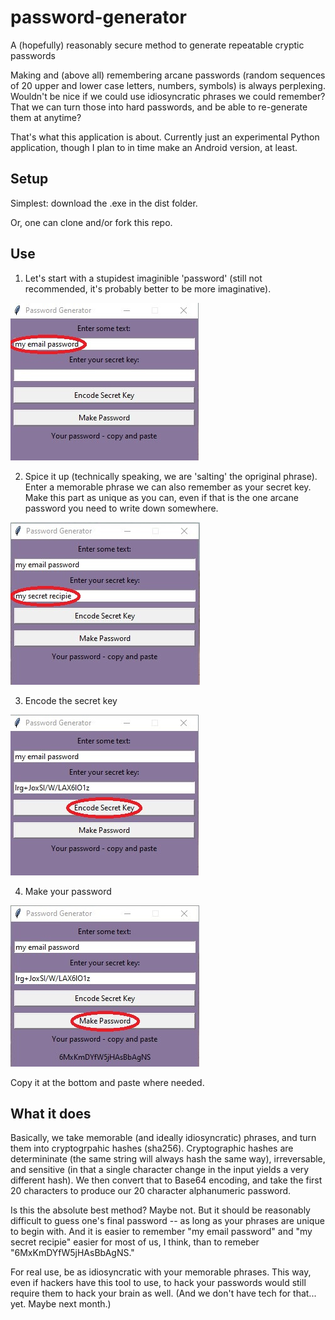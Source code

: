 # password-generator
A (hopefully) reasonably secure method to generate repeatable cryptic passwords

Making and (above all) remembering arcane passwords (random sequences of 20 upper and lower case 
letters, numbers, symbols) is always perplexing. Wouldn't be nice if we could use idiosyncratic phrases 
we could remember? That we can turn those into hard passwords, and be able to re-generate them at
anytime?

That's what this application is about. Currently just an experimental Python application, though I plan to in time make an Android version, at least.

## Setup

Simplest: download the .exe in the dist folder.

Or, one can clone and/or fork this repo.

## Use

1) Let's start with a stupidest imaginible 'password' (still not recommended, it's probably better to be more imaginative).

!['my email password'](assets/Screenshot_1.jpg)

2) Spice it up (technically speaking, we are 'salting' the opriginal phrase). Enter a memorable phrase we can also remember
as your secret key.
Make this part as unique as you can, even if that is the one arcane password you need to write down somewhere.

!['my secret recipie'](assets/Screenshot_2.jpg)

3) Encode the secret key

!['my secret recipie'](assets/Screenshot_3.jpg)

4) Make your password

!['my secret recipie'](assets/Screenshot_4.jpg)

Copy it at the bottom and paste where needed. 

## What it does

Basically, we take memorable (and ideally idiosyncratic) phrases, and turn them into cryptogrpahic hashes (sha256).
Cryptographic hashes are determininate (the same string will always hash the same way), irreversable, and sensitive (in that a single character change in the input yields a very different hash). We then convert that to Base64 encoding, and take the first 20 characters to produce our 20 character alphanumeric password.

Is this the absolute best method? Maybe not. But it should be reasonably difficult to guess one's final password -- as long as your phrases are unique to begin with. And it is easier to remember "my email password" and "my secret recipie" easier for most of us, I think, than to remeber "6MxKmDYfW5jHAsBbAgNS."

For real use, be as idiosyncratic with your memorable phrases. This way, even if hackers have this tool to use, to hack your passwords would still require them to hack your brain as well. (And we don't have tech for that... yet. Maybe next month.)

